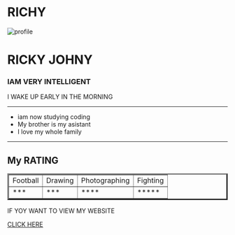# RICHY 
<html lang="en" dir="ltr">
    <meta charset="utf-8">
  <body>
      <img src="C:\Users\RR\Desktop\RICKY NECESSARY FILE\lol.png" alt="profile"><h1>RICKY JOHNY</h1>
<h3>IAM VERY INTELLIGENT</h3>
<p>I WAKE UP EARLY IN THE MORNING</p>
<hr noshade="50">
<ul>
  <li>iam now studying coding</li>
  <li>My brother is my asistant</li>
  <li>I love my whole family</li>
</ul>
<hr noshade="50">
<h2>My RATING</h2>
<table border="3">
  <tr>
    <td>Football</td>
    <td>Drawing</td>
    <td>Photographing</td>
    <td>Fighting</td>
  </tr>
  <tr>
    <td>***</td>
    <td>***</td>
    <td>****</td>
    <td>*****</td>
  </tr>

</table>
<p>IF YOY WANT TO VIEW MY WEBSITE</p>
<a href="MY SITE.HTML">CLICK HERE</a>


  
</body>
</html>
